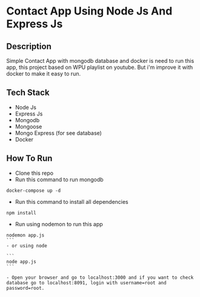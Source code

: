 # Contact App Using Node Js And Express Js

## Description

Simple Contact App with mongodb database and docker is need to run this app, this project based on WPU playlist on youtube. But i'm improve it with docker to make it easy to run.

## Tech Stack

- Node Js
- Express Js
- Mongodb
- Mongoose
- Mongo Express (for see database)
- Docker

## How To Run

- Clone this repo
- Run this command to run mongodb

```
docker-compose up -d
```

- Run this command to install all dependencies

```
npm install
```

- Run using nodemon to run this app

````
nodemon app.js
```
- or using node

```
node app.js
```

- Open your browser and go to localhost:3000 and if you want to check database go to localhost:8091, login with username=root and password=root.

````
